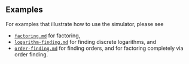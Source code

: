 ## Examples
For examples that illustrate how to use the simulator, please see
- [<code>factoring.md</code>](factoring.md) for factoring,
- [<code>logarithm-finding.md</code>](logarithm-finding.md) for finding discrete logarithms, and
- [<code>order-finding.md</code>](order-finding.md) for finding orders, and for factoring completely via order finding.